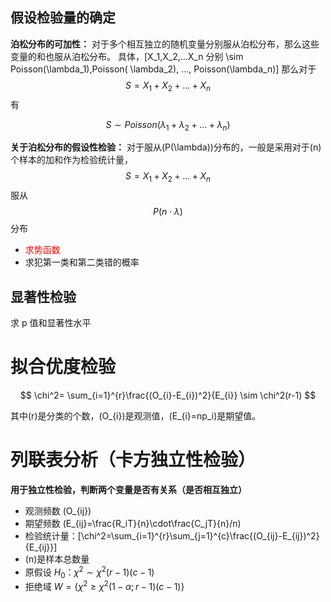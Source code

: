 ## 假设检验量的确定

**泊松分布的可加性：**
对于多个相互独立的随机变量分别服从泊松分布，那么这些变量的和也服从泊松分布。
具体，\[X_1,X_2,...X_n 分别 \sim  Poisson(\lambda_1),Poisson( \lambda_2), ..., Poisson(\lambda_n)\] 
那么对于
$$
S=X_{1}+X_{2}+...+X_{n}
$$
有

$$
S\sim Poisson(\lambda_1+\lambda_2+...+\lambda_n)
$$


**关于泊松分布的假设性检验：**
对于服从\(P(\lambda)\)分布的，一般是采用对于\(n\)个样本的加和作为检验统计量，
$$
S=X_{1}+X_{2}+...+X_{n}
$$
服从
$$
P(n\cdot \lambda)
$$
分布

- <font color="red">求势函数</font>
- 求犯第一类和第二类错的概率

## 显著性检验

求 p 值和显著性水平


# 拟合优度检验

$$
\chi^2= \sum_{i=1}^{r}\frac{(O_{i}-E_{i})^2}{E_{i}} \sim \chi^2(r-1)
$$

其中\(r\)是分类的个数，\(O_{i}\)是观测值，\(E_{i}=np_i\)是期望值。

# 列联表分析（卡方独立性检验）

**用于独立性检验，判断两个变量是否有关系（是否相互独立）**
- 观测频数 \(O_{ij}\)
- 期望频数 \(E_{ij}=\frac{R_iT}{n}\cdot\frac{C_jT}{n}/n\)
- 检验统计量：\[\chi^2=\sum_{i=1}^{r}\sum_{j=1}^{c}\frac{(O_{ij}-E_{ij})^2}{E_{ij}}\]
- \(n\)是样本总数量
- 原假设 $H_0：\chi^2 \sim \chi^2(r-1)(c-1)$
- 拒绝域 $W=\{\chi^2\geq \chi^2(1-\alpha;r-1)(c-1)\}$